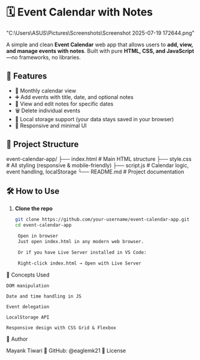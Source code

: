 # 🗓️ Event Calendar with Notes

"C:\Users\ASUS\Pictures\Screenshots\Screenshot 2025-07-19 172644.png"

A simple and clean **Event Calendar** web app that allows users to **add, view, and manage events with notes**. Built with pure **HTML, CSS, and JavaScript**—no frameworks, no libraries.

## 🔧 Features

- 📅 Monthly calendar view
- ➕ Add events with title, date, and optional notes
- 📝 View and edit notes for specific dates
- 🗑️ Delete individual events
- 💾 Local storage support (your data stays saved in your browser)
- 🎨 Responsive and minimal UI
## 📂 Project Structure

event-calendar-app/
├── index.html # Main HTML structure
├── style.css # All styling (responsive & mobile-friendly)
├── script.js # Calendar logic, event handling, localStorage
└── README.md # Project documentation
## 🛠️ How to Use

1. **Clone the repo**
   ```bash
   git clone https://github.com/your-username/event-calendar-app.git
   cd event-calendar-app

    Open in browser
    Just open index.html in any modern web browser.

    Or if you have Live Server installed in VS Code:

    Right-click index.html → Open with Live Server

🧠 Concepts Used

    DOM manipulation

    Date and time handling in JS

    Event delegation

    LocalStorage API

    Responsive design with CSS Grid & Flexbox

🪪 Author

Mayank Tiwari
🐙 GitHub: @eaglemk21
📜 License



